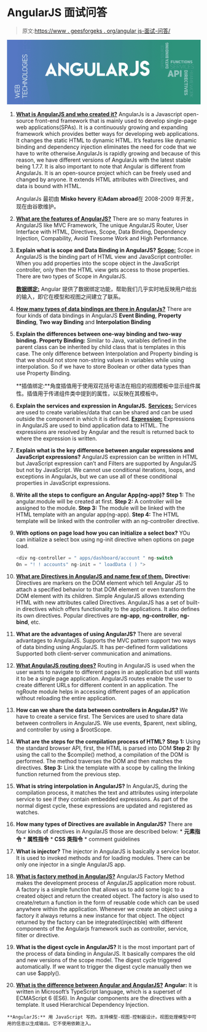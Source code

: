 # AngularJS 面试问答

> 原文:[https://www . geesforgeks . org/angular js-面试-问答/](https://www.geeksforgeeks.org/angularjs-interview-questions-and-answers/)

![](img/4dfe222d971b935a65fd89aa27f2c8e4.png)

1.  **[What is AngularJS and who created it?](https://www.geeksforgeeks.org/introduction-to-angularjs/)**
    AngularJs is a Javascript open-source front-end framework that is mainly used to develop single-page web applications(SPAs). It is a continuously growing and expanding framework which provides better ways for developing web applications. It changes the static HTML to dynamic HTML. It’s features like dynamic binding and dependency injection eliminates the need for code that we have to write otherwise.AngularJs is rapidly growing and because of this reason, we have different versions of AngularJs with the latest stable being 1.7.7\. It is also important to note that Angular is different from AngularJs. It is an open-source project which can be freely used and changed by anyone. It extends HTML attributes with Directives, and data is bound with HTML.

    AngularJs 最初由 **Misko hevery** 和**Adam abroad**在 2008-2009 年开发，现在由谷歌维护。

2.  **[What are the features of AngularJS?](https://www.geeksforgeeks.org/interesting-facts-and-features-about-angularjs/)**
    There are so many features in AngularJS like MVC Framework, The unique AngularJS Router, User Interface with HTML, Directives, Scope, Data Binding, Dependency Injection, Compability, Avoid Tiresome Work and High Performance.
3.  **Explain what is scope and Data Binding in AngularJS?**
    **[Scope:](https://www.geeksforgeeks.org/angularjs-scope/)** Scope in AngularJS is the binding part of HTML view and JavaScript controller. When you add properties into the scope object in the JavaScript controller, only then the HTML view gets access to those properties. There are two types of Scope in AngularJS.

    **[数据绑定:](https://www.geeksforgeeks.org/angularjs-data-binding/)** Angular 提供了数据绑定功能，帮助我们几乎实时地反映用户给出的输入，即它在模型和视图之间建立了联系。

4.  **[How many types of data bindings are there in AngularJs?](https://www.geeksforgeeks.org/angularjs-data-binding/)**
    There are four kinds of data bindings in AngularJS **Event Binding**, **Property Binding**, **Two way Binding** and **Interpolation Binding**
5.  **Explain the differences between one-way binding and two-way binding.**
    **Property Binding:** Similar to Java, variables defined in the parent class can be inherited by child class that is templates in this case. The only difference between Interpolation and Property binding is that we should not store non-string values in variables while using interpolation. So if we have to store Boolean or other data types than use Property Binding.

    **插值绑定:**角度插值用于使用双花括号语法在相应的视图模板中显示组件属性。插值用于传递组件类中提到的属性，以反映在其模板中。

6.  **Explain the services and expression in AngularJS.**
    **[Services:](https://www.geeksforgeeks.org/angularjs-services/)** Services are used to create variables/data that can be shared and can be used outside the component in which it is defined.
    **[Expression:](https://www.geeksforgeeks.org/angularjs-expressions/)** Expressions in AngularJS are used to bind application data to HTML. The expressions are resolved by Angular and the result is returned back to where the expression is written.
7.  **Explain what is the key difference between angular expressions and JavaScript expressions?**
    AngularJS expression can be written in HTML but JavaScript expression can’t and Filters are supported by AngularJS but not by JavaScript. We cannot use conditional iterations, loops, and exceptions in AngularJs, but we can use all of these conditional properties in JavaScript expressions.
8.  **Write all the steps to configure an Angular App(ng-app)?**
    **Step 1:** The angular.module will be created at first.
    **Step 2:** A controller will be assigned to the module.
    **Step 3:** The module will be linked with the HTML template with an angular app(ng-app).
    **Step 4:** The HTML template will be linked with the controller with an ng-controller directive.
9.  **With options on page load how you can initialize a select box?**
    YOu can initialize a select box using ng-init directive when options on page load.

    ```ts
    <div ng-controller = " apps/dashboard/account " ng-switch
    On = "! ! accounts" ng-init = " loadData ( ) ">
    ```

10.  **[What are Directives in AngularJS and name few of them.](https://www.geeksforgeeks.org/angularjs-directive/)**
    **Directive:** Directives are markers on the DOM element which tell Angular JS to attach a specified behavior to that DOM element or even transform the DOM element with its children. Simple AngularJS allows extending HTML with new attributes called Directives. AngularJS has a set of built-in directives which offers functionality to the applications. It also defines its own directives.
    Popular directives are **ng-app**, **ng-controller**, **ng-bind**, etc.
11.  **What are the advantages of using AngularJS?**
    There are several advantages to AngularJS. Supports the MVC pattern support two ways of data binding using AngularJS. It has per-defined form validations
    Supported both client-server communication and animations.
12.  **[What AngularJS routing does?](https://www.geeksforgeeks.org/angularjs-routing/)**
    Routing in AngularJS is used when the user wants to navigate to different pages in an application but still wants it to be a single page application. AngularJS routes enable the user to create different URLs for different content in an application. The ngRoute module helps in accessing different pages of an application without reloading the entire application.
13.  **How can we share the data between controllers in AngularJS?**
    We have to create a service first. The Services are used to share data between controllers in AngularJS. We use events, $parent, next sibling, and controller by using a $rootScope.
14.  **What are the steps for the compilation process of HTML?**
    **Step 1:** Using the standard browser API, first, the HTML is parsed into DOM
    **Step 2:** By using the call to the $compile() method, a compilation of the DOM is performed. The method traverses the DOM and then matches the directives.
    **Step 3:** Link the template with a scope by calling the linking function returned from the previous step.
15.  **What is string interpolation in AngularJS?**
    In AngularJS, during the compilation process, it matches the text and attributes using interpolate service to see if they contain embedded expressions. As part of the normal digest cycle, these expressions are updated and registered as watches.
16.  **How many types of Directives are available in AngularJS?**
    There are four kinds of directives in AngularJS those are described below:
    *   **元素指令**
    *   **属性指令**
    *   **CSS 类指令**
    *   comment guidelines
17.  **What is injector?**
    The injector in AngularJS is basically a service locator. It is used to invoked methods and for loading modules. There can be only one injector in a single AngularJS app.
18.  **[What is factory method in AngularJS?](https://www.geeksforgeeks.org/angularjs-factory-method/)**
    AngularJS Factory Method makes the development process of AngularJS application more robust. A factory is a simple function that allows us to add some logic to a created object and return the created object. The factory is also used to create/return a function in the form of reusable code which can be used anywhere within the application. Whenever we create an object using a factory it always returns a new instance for that object. The object returned by the factory can be integrated(injectible) with different components of the Angularjs framework such as controller, service, filter or directive.
19.  **What is the digest cycle in AngularJS?**
    It is the most important part of the process of data binding in AngularJS. It basically compares the old and new versions of the scope model. The digest cycle triggered automatically. If we want to trigger the digest cycle manually then we can use $apply().
20.  **[What is the difference between Angular and AngularJS?](https://www.geeksforgeeks.org/difference-between-angular-and-angularjs/)**
    **Angular:** It is written in Microsoft’s TypeScript language, which is a superset of ECMAScript 6 (ES6). In Angular components are the directives with a template. It used Hierarchical Dependency Injection.

    **AngularJS:** 用 JavaScript 写的。支持模型-视图-控制器设计。视图处理模型中可用的信息以生成输出。它不使用依赖注入。
